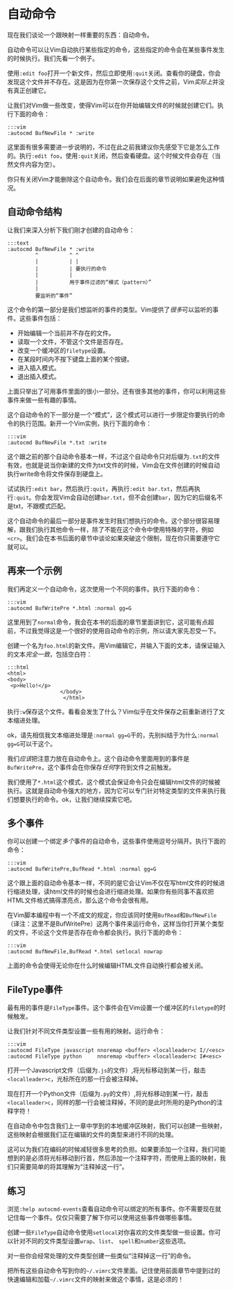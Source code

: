 自动命令
============

现在我们谈论一个跟映射一样重要的东西：自动命令。

自动命令可以让Vim自动执行某些指定的命令，这些指定的命令会在某些事件发生的时候执行。我们先看一个例子。

使用`:edit foo`打开一个新文件，然后立即使用`:quit`关闭。查看你的硬盘，你会发现这个文件并不存在。这是因为在你第一次保存这个文件之前，Vim*实际上*并没有真正创建它。

让我们对Vim做一些改变，使得Vim可以在你开始编辑文件的时候就创建它们。执行下面的命令：

    :::vim
    :autocmd BufNewFile * :write

这里面有很多需要进一步说明的，不过在此之前我建议你先感受下它是怎么工作的。执行`:edit foo`，使用`:quit`关闭，然后查看硬盘。这个时候文件会存在（当然文件内容为空）。

你只有关闭Vim才能删除这个自动命令。我们会在后面的章节说明如果避免这种情况。

自动命令结构
---------------------

让我们来深入分析下我们刚才创建的自动命令：

    :::text
    :autocmd BufNewFile * :write
             ^          ^ ^
             |          | |
             |          | 要执行的命令
             |          |
             |          用于事件过滤的“模式（pattern）”
             |
             要监听的“事件”

这个命令的第一部分是我们想监听的事件的类型。Vim提供了*很多*可以监听的事件。这些事件包括：

* 开始编辑一个当前并不存在的文件。
* 读取一个文件，不管这个文件是否存在。
* 改变一个缓冲区的`filetype`设置。
* 在某段时间内不按下键盘上面的某个按键。
* 进入插入模式。
* 退出插入模式。

上面只举出了可用事件里面的很小一部分。还有很多其他的事件，你可以利用这些事件来做一些有趣的事情。

这个自动命令的下一部分是一个“模式”，这个模式可以进行一步限定你要执行的命令的执行范围。新开一个Vim实例，执行下面的命令：

    :::vim
    :autocmd BufNewFile *.txt :write

这个跟之前的那个自动命令基本一样，不过这个自动命令只对后缀为`.txt`的文件有效，也就是说当你新建的文件为txt文件的时候，Vim会在文件创建的时候自动执行write命令将文件保存到硬盘上。

试试执行`:edit bar`，然后执行`:quit`，再执行`:edit bar.txt`，然后再执行`:quit`。你会发现Vim会自动创建`bar.txt`，但不会创建`bar`，因为它的后缀名不是txt，不跟模式匹配。

这个自动命令的最后一部分是事件发生时我们想执行的命令。这个部分很容易理解，跟我们执行其他命令一样，除了不能在这个命令中使用特殊的字符，例如`<cr>`。我们会在本书后面的章节中谈论如果突破这个限制，现在你只需要遵守它就可以。

再来一个示例
---------------

我们再定义一个自动命令，这次使用一个不同的事件。执行下面的命令：

    :::vim
    :autocmd BufWritePre *.html :normal gg=G

这里用到了`normal`命令，我会在本书的后面的章节里面讲到它，这可能有点超前，不过我觉得这是一个很好的使用自动命令的示例，所以请大家先忍受一下。

创建一个名为`foo.html`的新文件。用Vim编辑它，并输入下面的文本，请保证输入的文本*完全一致*，包括空白符：

    :::html
    <html>
    <body>
     <p>Hello!</p>
                     </body>
                      </html>

执行`:w`保存这个文件。看看会发生了什么？Vim似乎在文件保存之前重新进行了文本缩进处理。

ok，请先相信我文本缩进处理是`:normal gg=G`干的，先别纠结于为什么`:normal gg=G`可以干这个。

我们*应该*把注意力放在自动命令上。这个自动命令里面用到的事件是`BufWritePre`，这个事件会在你保存*任何*字符到文件之前触发。


我们使用了`*.html`这个模式，这个模式会保证命令只会在编辑html文件的时候被执行。这就是自动命令强大的地方，因为它可以专门针对特定类型的文件来执行我们想要执行的命令。ok，让我们继续探索它吧。

多个事件
---------------

你可以创建一个绑定*多个*事件的自动命令，这些事件使用逗号分隔开。执行下面的命令：

    :::vim
    :autocmd BufWritePre,BufRead *.html :normal gg=G

这个跟上面的自动命令基本一样，不同的是它会让Vim不仅在写html文件的时候进行缩进处理，读html文件的时候也会进行缩进处理。如果你有些同事不喜欢把HTML文件格式搞得漂亮点，那么这个命令会很有用。

在Vim脚本编程中有一个不成文的规定，你应该同时使用`BufRead`和`BufNewFile`（译注：这里不是BufWritePre）这两个事件来运行命令，这样当你打开某个类型的文件，不论这个文件是否存在命令都会执行。执行下面的命令：

    :::vim
    :autocmd BufNewFile,BufRead *.html setlocal nowrap

上面的命令会使得无论你在什么时候编辑HTML文件自动换行都会被关闭。

FileType事件
---------------

最有用的事件是`FileType`事件。这个事件会在Vim设置一个缓冲区的`filetype`的时候触发。

让我们针对不同文件类型设置一些有用的映射。运行命令：

    :::vim
    :autocmd FileType javascript nnoremap <buffer> <localleader>c I//<esc>
    :autocmd FileType python     nnoremap <buffer> <localleader>c I#<esc>

打开一个Javascript文件（后缀为`.js`的文件）,将光标移动到某一行，敲击`<localleader>c`，光标所在的那一行会被注释掉。

现在打开一个Python文件（后缀为`.py`的文件）,将光标移动到某一行，敲击`<localleader>c`，同样的那一行会被注释掉，不同的是此时所用的是Python的注释字符！

在自动命令中包含我们上一章中学到的本地缓冲区映射，我们可以创建一些映射，这些映射会根据我们正在编辑的文件的类型来进行不同的处理。

这可以为我们在编码的时候减轻很多思考的负担。如果要添加一个注释，我们可能想到的是必须将光标移动到行首，然后添加一个注释字符，而使用上面的映射，我们只需要简单的将其理解为“注释掉这一行”。

练习
---------

浏览`:help autocmd-events`查看自动命令可以绑定的所有事件。你不需要现在就记住每一个事件。仅仅只需要了解下你可以使用这些事件做哪些事情。

创建一些`FileType`自动命令使用`setlocal`对你喜欢的文件类型做一些设置。你可以针对不同的文件类型设置`wrap`、`list`、 `spell`和`number`这些选项。

对一些你会经常处理的文件类型创建一些类似“注释掉这一行”的命令。

把所有这些自动命令写到你的`~/.vimrc`文件里面。记住使用前面章节中提到过的快速编辑和加载`~/.vimrc`文件的映射来做这个事情，这是必须的！


